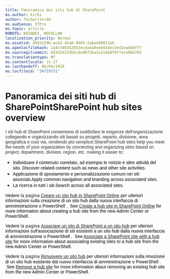 ```yaml
---
title: Panoramica dei siti hub di SharePoint
ms.author: kirks
author: Techwriter40
ms.audience: ITPro
ms.topic: article
ROBOTS: NOINDEX, NOFOLLOW
localization_priority: Normal
ms.assetid: 4583259b-acb2-45a0-9469-2abe496011ab
ms.openlocfilehash: 1a4c349352053ec4a4a8eeb934ec3e41eadddf5f
ms.sourcegitcommit: 6d341637dbb14e90726a1ce1d68f077ace9bb765
ms.translationtype: MT
ms.contentlocale: it-IT
ms.lasthandoff: 06/04/2019
ms.locfileid: "34719731"
---
```

# <a name="sharepoint-hub-sites-overview"></a><span data-ttu-id="37481-102">Panoramica dei siti hub di SharePoint</span><span class="sxs-lookup"><span data-stu-id="37481-102">SharePoint hub sites overview</span></span>

<p><span data-ttu-id="37481-103"><span style="font-size: 10.5pt; font-family: 'Verdana',sans-serif; color: #2f2f2f;">I siti hub di SharePoint consentono di soddisfare le esigenze dell'organizzazione collegando e organizzando siti basati su progetti, reparto, divisione, area geografica e così via, rendendo più semplice:</span></span><span class="sxs-lookup"><span data-stu-id="37481-103"><span style="font-size: 10.5pt; font-family: 'Verdana',sans-serif; color: #2f2f2f;">SharePoint hub sites help you meet the needs of your organization by connecting and organizing sites based on project, department, division, region, etc. making it easier to:</span></span></span></p> <ul style="orphans: 2; -webkit-text-stroke-width: 0px; word-spacing: 0px;" type="disc"> <li style="color: black; ; font-size: 12pt; font-style: normal; font-weight: 400;"><span data-ttu-id="37481-104"><span style="font-size: 10.5pt; font-family: 'Verdana',sans-serif;"></span><span style="font-size: 10.5pt; font-family: 'Verdana',sans-serif;">Individuare il contenuto correlato, ad esempio le notizie e altre attività del sito.&nbsp;</span></span><span class="sxs-lookup"><span data-stu-id="37481-104"><span style="font-size: 10.5pt; font-family: 'Verdana',sans-serif;"></span><span style="font-size: 10.5pt; font-family: 'Verdana',sans-serif;">Discover related content such as news and other site activities.&nbsp;</span></span></span></li> <li style="color: black; ; font-size: 12pt; font-style: normal; font-weight: 400;"><span data-ttu-id="37481-105"><span style="font-size: 10.5pt; font-family: 'Verdana',sans-serif;">Applicazione di spostamento e personalizzazione comuni nei siti associati.</span></span><span class="sxs-lookup"><span data-stu-id="37481-105"><span style="font-size: 10.5pt; font-family: 'Verdana',sans-serif;">Apply common navigation and branding across associated sites. </span></span></span></li> <li style="color: black; ; font-size: 12pt; font-style: normal; font-weight: 400;"><span data-ttu-id="37481-106"><span style="font-size: 10.5pt; font-family: 'Verdana',sans-serif;">La ricerca in tutti i siti.</span></span><span class="sxs-lookup"><span data-stu-id="37481-106"><span style="font-size: 10.5pt; font-family: 'Verdana',sans-serif;">Search across all associated sites.</span></span></span></li> </ul> <p style="orphans: 2; -webkit-text-stroke-width: 0px; word-spacing: 0px;"><span data-ttu-id="37481-107"><span style="font-size: 10.5pt; font-family: 'Verdana',sans-serif; color: #000111;">Vedere</span> la pagina <span style="font-size: 10.5pt; font-family: 'Verdana',sans-serif; color: #b01100;"> <a href="https://docs.microsoft.com/en-us/sharepoint/create-hub-site">Creare un sito hub in SharePoint Online</a> </span> <span style="font-size: 10.5pt; font-family: 'Verdana',sans-serif; color: black; mso-themecolor: text1;">per ulteriori informazioni sulla creazione di un sito hub dalla nuova interfaccia di amministrazione o</span> <span style="font-size: 10.5pt; font-family: 'Verdana',sans-serif; color: black;">PowerShell</span> <span style="font-size: 10.5pt; font-family: 'Verdana',sans-serif; color: black; mso-themecolor: text1;">. &nbsp;</span></span><span class="sxs-lookup"><span data-stu-id="37481-107"><span style="font-size: 10.5pt; font-family: 'Verdana',sans-serif; color: #000111;">See </span><span style="font-size: 10.5pt; font-family: 'Verdana',sans-serif; color: #b01100;"><a href="https://docs.microsoft.com/en-us/sharepoint/create-hub-site">Create a hub site in SharePoint Online</a> </span><span style="font-size: 10.5pt; font-family: 'Verdana',sans-serif; color: black; mso-themecolor: text1;">for more information about creating a hub site from the new Admin Center or </span><span style="font-size: 10.5pt; font-family: 'Verdana',sans-serif; color: black;">PowerShell</span><span style="font-size: 10.5pt; font-family: 'Verdana',sans-serif; color: black; mso-themecolor: text1;">.&nbsp;</span></span></span></p> <p style="orphans: 2; -webkit-text-stroke-width: 0px; word-spacing: 0px;"><span data-ttu-id="37481-108"><span style="font-size: 10.5pt; font-family: 'Verdana',sans-serif; color: black; mso-themecolor: text1;">Vedere</span> la pagina <span style="font-size: 10.5pt; font-family: 'Verdana',sans-serif; color: #b01100;"> <a href="https://support.office.com/en-us/article/associate-a-sharepoint-site-with-a-hub-site-ae0009fd-af04-4d3d-917d-88edb43efc05">Associare un sito di SharePoint a un sito hub</a> </span> <span style="font-size: 10.5pt; font-family: 'Verdana',sans-serif; color: black; mso-themecolor: text1;">per ulteriori informazioni sull'associazione di siti esistenti a un sito hub dalla nuova interfaccia di amministrazione o</span> <span style="font-size: 10.5pt; font-family: 'Verdana',sans-serif; color: black;">PowerShell</span> <span style="font-size: 10.5pt; font-family: 'Verdana',sans-serif; color: black; mso-themecolor: text1;">.</span> <span style="font-size: 10.5pt; font-family: 'Verdana',sans-serif; color: #b01100;"> &nbsp;</span></span><span class="sxs-lookup"><span data-stu-id="37481-108"><span style="font-size: 10.5pt; font-family: 'Verdana',sans-serif; color: black; mso-themecolor: text1;">See</span><span style="font-size: 10.5pt; font-family: 'Verdana',sans-serif; color: #b01100;"> <a href="https://support.office.com/en-us/article/associate-a-sharepoint-site-with-a-hub-site-ae0009fd-af04-4d3d-917d-88edb43efc05">Associate a SharePoint site with a hub site</a> </span><span style="font-size: 10.5pt; font-family: 'Verdana',sans-serif; color: black; mso-themecolor: text1;">for more information about associating existing sites to a hub site from the new Admin Center or </span><span style="font-size: 10.5pt; font-family: 'Verdana',sans-serif; color: black;">PowerShell</span><span style="font-size: 10.5pt; font-family: 'Verdana',sans-serif; color: black; mso-themecolor: text1;">.</span><span style="font-size: 10.5pt; font-family: 'Verdana',sans-serif; color: #b01100;"> &nbsp;</span></span></span></p> <p style="orphans: 2; -webkit-text-stroke-width: 0px; word-spacing: 0px;"><span data-ttu-id="37481-109"><span style="font-size: 10.5pt; font-family: 'Verdana',sans-serif; color: black; mso-themecolor: text1;">Vedere</span> la pagina <span style="font-size: 10.5pt; font-family: 'Verdana',sans-serif; color: #b01100;"> <a href="https://docs.microsoft.com/en-us/sharepoint/remove-hub-site">Rimuovere un sito hub</a> </span> <span style="font-size: 10.5pt; font-family: 'Verdana',sans-serif; color: black; mso-themecolor: text1;">per ulteriori informazioni sulla rimozione di un sito hub esistente dal nuovo interfaccia di amministrazione o</span> <span style="font-size: 10.5pt; font-family: 'Verdana',sans-serif; color: black;">PowerShell</span> <span style="font-size: 10.5pt; font-family: 'Verdana',sans-serif; color: black; mso-themecolor: text1;">. &nbsp;</span></span><span class="sxs-lookup"><span data-stu-id="37481-109"><span style="font-size: 10.5pt; font-family: 'Verdana',sans-serif; color: black; mso-themecolor: text1;">See</span><span style="font-size: 10.5pt; font-family: 'Verdana',sans-serif; color: #b01100;"> <a href="https://docs.microsoft.com/en-us/sharepoint/remove-hub-site">Remove a hub site</a> </span><span style="font-size: 10.5pt; font-family: 'Verdana',sans-serif; color: black; mso-themecolor: text1;">for more information about removing an existing hub site from the new Admin Center or </span><span style="font-size: 10.5pt; font-family: 'Verdana',sans-serif; color: black;">PowerShell</span><span style="font-size: 10.5pt; font-family: 'Verdana',sans-serif; color: black; mso-themecolor: text1;">.&nbsp;</span></span></span></p> <p>&nbsp;</p> <p style="orphans: 2; -webkit-text-stroke-width: 0px; word-spacing: 0px;">&nbsp;</p>

